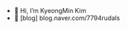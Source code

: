 - 👋 Hi, I’m KyeongMin Kim
- 👀 [blog] blog.naver.com/7794rudals

<!---
RuDaz7/RuDaz7 is a ✨ special ✨ repository because its `README.md` (this file) appears on your GitHub profile.
You can click the Preview link to take a look at your changes.
--->
